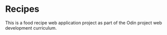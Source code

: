 # Recipes
This is a food recipe web application project as part of the Odin project web development curriculum.
